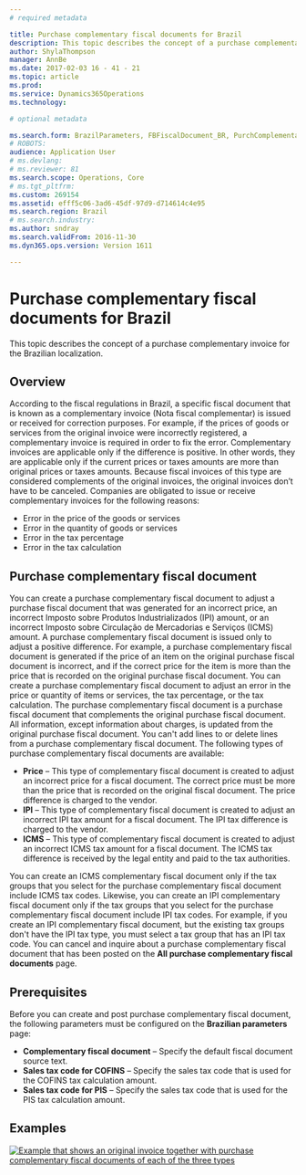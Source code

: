 ```yaml
---
# required metadata

title: Purchase complementary fiscal documents for Brazil
description: This topic describes the concept of a purchase complementary invoice for the Brazilian localization.
author: ShylaThompson
manager: AnnBe
ms.date: 2017-02-03 16 - 41 - 21
ms.topic: article
ms.prod: 
ms.service: Dynamics365Operations
ms.technology: 

# optional metadata

ms.search.form: BrazilParameters, FBFiscalDocument_BR, PurchComplementaryInvoice, PurchComplementaryInvoiceCancel_BR, PurchComplementaryInvoiceListPage
# ROBOTS: 
audience: Application User
# ms.devlang: 
# ms.reviewer: 81
ms.search.scope: Operations, Core
# ms.tgt_pltfrm: 
ms.custom: 269154
ms.assetid: efff5c06-3ad6-45df-97d9-d714614c4e95
ms.search.region: Brazil
# ms.search.industry: 
ms.author: sndray
ms.search.validFrom: 2016-11-30
ms.dyn365.ops.version: Version 1611

---
```


# Purchase complementary fiscal documents for Brazil

This topic describes the concept of a purchase complementary invoice for the Brazilian localization.

Overview
--------

According to the fiscal regulations in Brazil, a specific fiscal document that is known as a complementary invoice (Nota fiscal complementar) is issued or received for correction purposes. For example, if the prices of goods or services from the original invoice were incorrectly registered, a complementary invoice is required in order to fix the error. Complementary invoices are applicable only if the difference is positive. In other words, they are applicable only if the current prices or taxes amounts are more than original prices or taxes amounts. Because fiscal invoices of this type are considered complements of the original invoices, the original invoices don’t have to be canceled. Companies are obligated to issue or receive complementary invoices for the following reasons:

-   Error in the price of the goods or services
-   Error in the quantity of goods or services
-   Error in the tax percentage
-   Error in the tax calculation

## Purchase complementary fiscal document
You can create a purchase complementary fiscal document to adjust a purchase fiscal document that was generated for an incorrect price, an incorrect Imposto sobre Produtos Industrializados (IPI) amount, or an incorrect Imposto sobre Circulação de Mercadorias e Serviços (ICMS) amount. A purchase complementary fiscal document is issued only to adjust a positive difference. For example, a purchase complementary fiscal document is generated if the price of an item on the original purchase fiscal document is incorrect, and if the correct price for the item is more than the price that is recorded on the original purchase fiscal document. You can create a purchase complementary fiscal document to adjust an error in the price or quantity of items or services, the tax percentage, or the tax calculation. The purchase complementary fiscal document is a purchase fiscal document that complements the original purchase fiscal document. All information, except information about charges, is updated from the original purchase fiscal document. You can't add lines to or delete lines from a purchase complementary fiscal document. The following types of purchase complementary fiscal documents are available:

-   **Price** – This type of complementary fiscal document is created to adjust an incorrect price for a fiscal document. The correct price must be more than the price that is recorded on the original fiscal document. The price difference is charged to the vendor.
-   **IPI** – This type of complementary fiscal document is created to adjust an incorrect IPI tax amount for a fiscal document. The IPI tax difference is charged to the vendor.
-   **ICMS** – This type of complementary fiscal document is created to adjust an incorrect ICMS tax amount for a fiscal document. The ICMS tax difference is received by the legal entity and paid to the tax authorities.

You can create an ICMS complementary fiscal document only if the tax groups that you select for the purchase complementary fiscal document include ICMS tax codes. Likewise, you can create an IPI complementary fiscal document only if the tax groups that you select for the purchase complementary fiscal document include IPI tax codes. For example, if you create an IPI complementary fiscal document, but the existing tax groups don't have the IPI tax type, you must select a tax group that has an IPI tax code. You can cancel and inquire about a purchase complementary fiscal document that has been posted on the **All purchase complementary fiscal documents** page.

## Prerequisites
Before you can create and post purchase complementary fiscal document, the following parameters must be configured on the **Brazilian parameters** page:

-   **Complementary fiscal document** – Specify the default fiscal document source text.
-   **Sales tax code for COFINS** – Specify the sales tax code that is used for the COFINS tax calculation amount.
-   **Sales tax code for PIS** – Specify the sales tax code that is used for the PIS tax calculation amount.

## Examples
[![Example that shows an original invoice together with purchase complementary fiscal documents of each of the three types](./media/purchcomplementary-1024x349.png)](./media/purchcomplementary.png)

